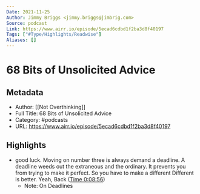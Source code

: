```yaml
---
Date: 2021-11-25
Author: Jimmy Briggs <jimmy.briggs@jimbrig.com>
Source: podcast
Link: https://www.airr.io/episode/5ecad6cdbd1f2ba3d8f40197
Tags: ["#Type/Highlights/Readwise"]
Aliases: []
---
```

# 68 Bits of Unsolicited Advice

## Metadata
- Author: [[Not Overthinking]]
- Full Title: 68 Bits of Unsolicited Advice
- Category: #podcasts
- URL: https://www.airr.io/episode/5ecad6cdbd1f2ba3d8f40197

## Highlights
- good luck. Moving on number three is always demand a deadline. A deadline weeds out the extraneous and the ordinary. It prevents you from trying to make it perfect. So you have to make a different Different is better. Yeah, Back ([Time 0:08:56](https://www.airr.io/quote/5f37243aa7c7e0ae0a99a87e))
    - Note: On Deadlines
